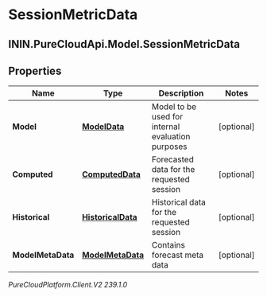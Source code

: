 # SessionMetricData

## ININ.PureCloudApi.Model.SessionMetricData

## Properties

|Name | Type | Description | Notes|
|------------ | ------------- | ------------- | -------------|
| **Model** | [**ModelData**](ModelData) | Model to be used for internal evaluation purposes | [optional] |
| **Computed** | [**ComputedData**](ComputedData) | Forecasted data for the requested session | [optional] |
| **Historical** | [**HistoricalData**](HistoricalData) | Historical data for the requested session | [optional] |
| **ModelMetaData** | [**ModelMetaData**](ModelMetaData) | Contains forecast meta data | [optional] |



_PureCloudPlatform.Client.V2 239.1.0_
